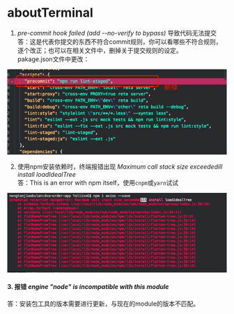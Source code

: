 # aboutTerminal

1. *pre-commit hook failed (add --no-verify to bypass)* 导致代码无法提交   
答：这是代表你提交的东西不符合commit规则，你可以看哪些不符合规则，逐个改正；也可以在相关文件中，删掉关于提交规则的设定。  
pakage.json文件中更改：  

![示例](./imgs/ter-01.jpg) 

2. 使用npm安装依赖时，终端报错出现 *Maximum call stack size exceededill install loadIdealTree*  
答：This is an error with npm itself，使用`cnpm`或`yarn`试试  

![示例](./imgs/ter-02.jpg)

#### 3. 报错 *engine "node" is incompatible with this module* 
答：安装包工具的版本需要进行更新，与现在的module的版本不匹配。 
